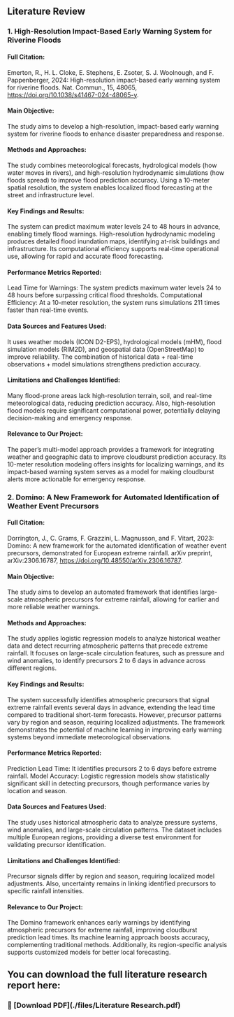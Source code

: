 ## Literature Review

### 1. High-Resolution Impact-Based Early Warning System for Riverine Floods

#### Full Citation:
Emerton, R., H. L. Cloke, E. Stephens, E. Zsoter, S. J. Woolnough, and F. Pappenberger, 2024: High-resolution impact-based early warning system for riverine floods. Nat. Commun., 15, 48065, https://doi.org/10.1038/s41467-024-48065-y.

#### Main Objective:
The study aims to develop a high-resolution, impact-based early warning system for riverine floods to enhance disaster preparedness and response.

#### Methods and Approaches:
The study combines meteorological forecasts, hydrological models (how water moves in rivers), and high-resolution hydrodynamic simulations (how floods spread) to improve flood prediction accuracy. Using a 10-meter spatial resolution, the system enables localized flood forecasting at the street and infrastructure level.

#### Key Findings and Results:
The system can predict maximum water levels 24 to 48 hours in advance, enabling timely flood warnings. High-resolution hydrodynamic modeling produces detailed flood inundation maps, identifying at-risk buildings and infrastructure. Its computational efficiency supports real-time operational use, allowing for rapid and accurate flood forecasting.

#### Performance Metrics Reported:
Lead Time for Warnings: The system predicts maximum water levels 24 to 48 hours before surpassing critical flood thresholds.
Computational Efficiency: At a 10-meter resolution, the system runs simulations 211 times faster than real-time events.

#### Data Sources and Features Used:
It uses weather models (ICON D2-EPS), hydrological models (mHM), flood simulation models (RIM2D), and geospatial data (OpenStreetMap) to improve reliability. The combination of historical data + real-time observations + model simulations strengthens prediction accuracy.

#### Limitations and Challenges Identified:
Many flood-prone areas lack high-resolution terrain, soil, and real-time meteorological data, reducing prediction accuracy. Also, high-resolution flood models require significant computational power, potentially delaying decision-making and emergency response.

#### Relevance to Our Project:
The paper’s multi-model approach provides a framework for integrating weather and geographic data to improve cloudburst prediction accuracy. Its 10-meter resolution modeling offers insights for localizing warnings, and its impact-based warning system serves as a model for making cloudburst alerts more actionable for emergency response.

### 2. Domino: A New Framework for Automated Identification of Weather Event Precursors

#### Full Citation:
Dorrington, J., C. Grams, F. Grazzini, L. Magnusson, and F. Vitart, 2023: Domino: A new framework for the automated identification of weather event precursors, demonstrated for European extreme rainfall. arXiv preprint, arXiv:2306.16787, https://doi.org/10.48550/arXiv.2306.16787.

#### Main Objective:
The study aims to develop an automated framework that identifies large-scale atmospheric precursors for extreme rainfall, allowing for earlier and more reliable weather warnings.

#### Methods and Approaches:
The study applies logistic regression models to analyze historical weather data and detect recurring atmospheric patterns that precede extreme rainfall. It focuses on large-scale circulation features, such as pressure and wind anomalies, to identify precursors 2 to 6 days in advance across different regions.

#### Key Findings and Results:
The system successfully identifies atmospheric precursors that signal extreme rainfall events several days in advance, extending the lead time compared to traditional short-term forecasts. However, precursor patterns vary by region and season, requiring localized adjustments. The framework demonstrates the potential of machine learning in improving early warning systems beyond immediate meteorological observations.

#### Performance Metrics Reported:
Prediction Lead Time: It identifies precursors 2 to 6 days before extreme rainfall.
Model Accuracy: Logistic regression models show statistically significant skill in detecting precursors, though performance varies by location and season.

#### Data Sources and Features Used:
The study uses historical atmospheric data to analyze pressure systems, wind anomalies, and large-scale circulation patterns. The dataset includes multiple European regions, providing a diverse test environment for validating precursor identification.

#### Limitations and Challenges Identified:
Precursor signals differ by region and season, requiring localized model adjustments. Also, uncertainty remains in linking identified precursors to specific rainfall intensities.

#### Relevance to Our Project:
The Domino framework enhances early warnings by identifying atmospheric precursors for extreme rainfall, improving cloudburst prediction lead times. Its machine learning approach boosts accuracy, complementing traditional methods. Additionally, its region-specific analysis supports customized models for better local forecasting.

## You can download the full literature research report here:  
### 📄 [Download PDF](./files/Literature Research.pdf)
